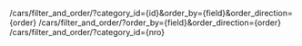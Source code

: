 /cars/filter_and_order/?category_id={id}&order_by={field}&order_direction={order}
/cars/filter_and_order/?order_by={field}&order_direction={order}
/cars/filter_and_order/?category_id={nro}
